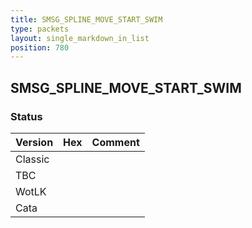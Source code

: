 ```yaml
---
title: SMSG_SPLINE_MOVE_START_SWIM
type: packets
layout: single_markdown_in_list
position: 780
---
```


## SMSG_SPLINE_MOVE_START_SWIM

### Status

Version | Hex | Comment
---------- | ---------- | ---------- 
Classic |  |  
TBC |  |  
WotLK |  |  
Cata |  |  
